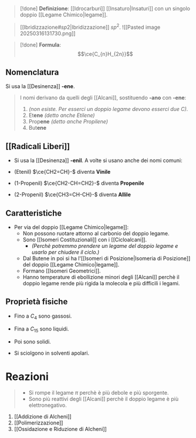 >[!done] **Definizione**:
>[[Idrocarburi]] [[Insaturo|Insaturi]] con un singolo doppio [[Legame Chimico|legame]].

>[[Ibridizzazione#$sp 2$|Ibridizzazione]] $sp^2$.
>![[Pasted image 20250316131730.png]]


>[!done] **Formula**:
>$$\ce{C_{n}H_{2n}}$$
## Nomenclatura
Si usa la [[Desinenza]] **-ene**.
>I nomi derivano da quelli degli [[Alcani]], sostituendo **-ano** con **-ene**:
>1. *(non esiste. Per esserci un doppio legame devono esserci due $C$).*
>2. Et**ene** *(detto anche Etilene)*
>3. Prop**ene** *(detto anche Propilene)*
>4. But**ene**
## [[Radicali Liberi]]
- Si usa la [[Desinenza]] **-enil**.
A volte si usano anche dei nomi comuni:

- (Etenil) $\ce{CH2=CH}-$ diventa **Vinile**
- (1-Propenil) $\ce{CH2-CH=CH2}-$ diventa **Propenile**
- (2-Propenil) $\ce{CH3=CH-CH}-$ diventa **Allile**
## Caratteristiche
- Per via del doppio [[Legame Chimico|legame]]:
	- Non possono ruotare attorno al carbonio del doppio legame.
	- Sono [[Isomeri Costituzionali]] con i [[Cicloalcani]].
		- *(Perchè potremmo prendere un legame del doppio legame e usarlo per chiudere il ciclo.)*
	- Dal Butene in poi si ha l'[[Isomeri di Posizione|Isomeria di Posizione]] del doppio [[Legame Chimico|legame]].
	- Formano [[Isomeri Geometrici]].
	- Hanno temperature di ebollizione minori degli [[Alcani]] perchè il doppio legame rende più rigida la molecola e più difficili i legami.
## Proprietà fisiche
- Fino a $C_4$ sono gassosi.
- Fina a $C_{15}$ sono liquidi.
- Poi sono solidi.

- Si sciolgono in solventi apolari.

# Reazioni
>- Si rompe il legame $\pi$ perchè è più debole e più sporgente.
>- Sono più reattivi degli [[Alcani]] perchè il doppio legame è più elettronegativo.
1. [[Addizione di Alcheni]]
2. [[Polimerizzazione]]
3. [[Ossidazione e Riduzione di Alcheni]]